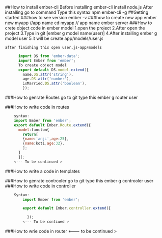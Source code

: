 ##How to install ember-cli
    Before installing ember-cli install node.js
    After installing go to command
    Type this syntax npm ember-cli -g
##Getting started
###how to see version
    ember -v
###how to create new app
          ember new myapp //app name
          cd myapp // app name
          ember server
###How to crete object code in ember model
    1.open the  project
    2.After open the project
    3.Type in git [ember g model name(user)]
    4.After installing ember g model user
    5.it will be create app/models/user.js

    after finishing this open user.js-app/models
```js
      import DS from 'ember-data';
      import Ember from 'ember';
      To create object model
      export default DS.model.extend({
        name.DS.attr('string'),
        age.DS.attr('number'),
        isMarried.DS.attr('boolean'),
        });
```
###How to genrate Routes
    go to git type this ember g router user

###How to write code in routes
```js
    syntax:
    import Ember from 'ember';
    export default Ember.Route.extend({
      model:functon{
        return[
        {name:'anji',age:25},
        {name:koti,age:32},
        ];
      }
      });
    <--- To be continued >  
```
###How to write a code in templates
      
###How to genrate controoler
    go to git type this ember g controoler user
###How to write code in controller
```js
    Syntax:
        import Ember from 'ember';

        export default Ember.controller.extend({

          });
        <--- To be contiued >
```  
###How to wrie code in router
        <--- to be continued >
